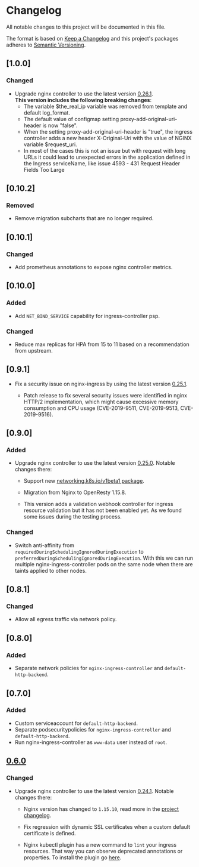 # Changelog

All notable changes to this project will be documented in this file.

The format is based on [Keep a Changelog](http://keepachangelog.com/en/1.0.0/)
and this project's packages adheres to [Semantic Versioning](http://semver.org/spec/v2.0.0.html).


## [1.0.0]

### Changed

- Upgrade nginx controller to use the latest version [0.26.1](https://github.com/kubernetes/ingress-nginx/releases/tag/nginx-0.26.1).  
**This version includes the following breaking changes**:
   - The variable $the_real_ip variable was removed from template and default log_format.
   - The default value of configmap setting proxy-add-original-uri-header is now "false".
   - When the setting proxy-add-original-uri-header is "true", the ingress controller adds a new header X-Original-Uri with the value of NGINX variable $request_uri.
   - In most of the cases this is not an issue but with request with long URLs it could lead to unexpected errors in the application defined in the Ingress serviceName, like issue 4593 - 431 Request Header Fields Too Large

## [0.10.2]

### Removed

- Remove migration subcharts that are no longer required.

## [0.10.1]

### Changed

- Add prometheus annotations to expose nginx controller metrics.

## [0.10.0]

### Added

- Add `NET_BIND_SERVICE` capability for ingress-controller psp.

### Changed

- Reduce max replicas for HPA from 15 to 11 based on a recommendation from upstream.

## [0.9.1]

- Fix a security issue on nginx-ingress by using the latest version [0.25.1](https://github.com/kubernetes/ingress-nginx/releases/tag/nginx-0.25.1). 

    - Patch release to fix several security issues were identified in nginx HTTP/2 implementation, which might cause excessive memory consumption and CPU usage (CVE-2019-9511, CVE-2019-9513, CVE-2019-9516).


## [0.9.0]

### Added

- Upgrade nginx controller to use the latest version [0.25.0](https://github.com/kubernetes/ingress-nginx/releases/tag/nginx-0.25.0). Notable changes there:

    - Support new [networking.k8s.io/v1beta1 package](https://github.com/kubernetes/ingress-nginx/pull/4127).

    - Migration from Nginx to OpenResty 1.15.8.

    - This version adds a validation webhook controller for ingress resource validation but it has not been enabled yet. As we found some issues during the testing process.

### Changed

- Switch anti-affinity from `requiredDuringSchedulingIgnoredDuringExecution` to `preferredDuringSchedulingIgnoredDuringExecution`. With this we can run multiple nginx-ingress-controller pods on the same node when there are taints applied to other nodes.

## [0.8.1]

### Changed

- Allow all egress traffic via network policy.

## [0.8.0]

### Added

- Separate network policies for `nginx-ingress-controller` and `default-http-backend`.

## [0.7.0]

### Added

- Custom serviceaccount for `default-http-backend`.
- Separate podsecuritypolicies for `nginx-ingress-controller` and `default-http-backend`.
- Run nginx-ingress-controller as `www-data` user instead of `root`.

## [0.6.0]

### Changed

- Upgrade nginx controller to use the latest version [0.24.1](https://github.com/kubernetes/ingress-nginx/releases/tag/nginx-0.24.1). Notable changes there:

    - Nginx version has changed to `1.15.10`, read more in the [project changelog](https://nginx.org/en/CHANGES).

    - Fix regression with dynamic SSL certificates when a custom default certificate is defined.

    - Nginx kubectl plugin has a new command to `lint` your ingress resources. That way you can observe deprecated annotations or properties. To install the plugin go [here](https://github.com/kubernetes/ingress-nginx/blob/29f7d9a77ade24a7366ef4a6f258b8aeef50678c/docs/kubectl-plugin.md).

[0.6.0]: https://github.com/giantswarm/kubernetes-nginx-ingress-controller/pull/90
